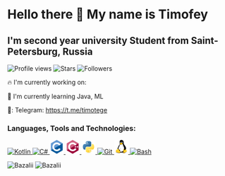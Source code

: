 # Hello there 👋 My name is Timofey
## I'm second year university Student from Saint-Petersburg, Russia

<!-- Badges -->
![Profile views](https://komarev.com/ghpvc/?username=t1mtg&color=blue&style=flat-square")
![Stars](https://img.shields.io/github/stars/t1mtg)
![Followers](https://img.shields.io/github/followers/t1mtg)

:fire: I'm currently working on: 

:seedling: I'm currently learning Java, ML

📧: Telegram: https://t.me/timotege

### Languages, Tools and Technologies:

<!-- TEMPLATE:
<a href="HERE_GOES_URL" target="_blank"> <img src="HERE_GOES_LOGO" alt="HERE_GOES_ALT_TEXT" height="32"/> </a>
-->

<p>
<!-- Kotlin --><a href="https://kotlinlang.org" target="_blank"> <img src="https://www.vectorlogo.zone/logos/kotlinlang/kotlinlang-icon.svg" alt="Kotlin" height="32"/> </a>
<!-- C# --><a href="https://dotnet.microsoft.com/languages/csharp" target="_blank"> <img src="https://github.com/abranhe/programming-languages-logos/blob/master/src/csharp/csharp.svg" alt="C#" height="32"/> </a>
<!-- C --><a href="https://www.cprogramming.com/" target="_blank"> <img src="https://raw.githubusercontent.com/devicons/devicon/master/icons/c/c-original.svg" alt="C" height="32"/> </a>
<!-- C++ --><a href="https://www.w3schools.com/cpp/" target="_blank"> <img src="https://raw.githubusercontent.com/devicons/devicon/master/icons/cplusplus/cplusplus-original.svg" alt="C++" height="32"/> </a>
<!-- Python --><a href="https://www.python.org" target="_blank"> <img src="https://raw.githubusercontent.com/devicons/devicon/master/icons/python/python-original.svg" alt="Python" height="32"/> </a>
<!-- Git --><a href="https://git-scm.com/" target="_blank"> <img src="https://www.vectorlogo.zone/logos/git-scm/git-scm-icon.svg" alt="Git" height="32"/> </a>
<!-- Linux --><a href="https://www.linux.org/" target="_blank"> <img src="https://raw.githubusercontent.com/devicons/devicon/master/icons/linux/linux-original.svg" alt="Linux" height="32"/> </a>
<!-- Bash --><a href="https://www.gnu.org/software/bash/" target="_blank"> <img src="https://www.vectorlogo.zone/logos/gnu_bash/gnu_bash-icon.svg" alt="Bash" height="32"/> </a>

<div display="inline-flex"  align-items="center" justify-content="space-between">
  <img src="https://github-readme-stats.vercel.app/api?username=Bazalii&show_icons=true&bg_color=151515&title_color=fff&text_color=ffffff&icon_color=0b92f8&border_color=0b92f8&border_radius=30&count_private=true&locale=en" alt="Bazalii" /> 
  <img src="https://github-readme-stats.vercel.app/api/top-langs?username=Bazalii&bg_color=151515&title_color=fff&text_color=ffffff&icon_color=0b92f8&border_color=0b92f8&border_radius=30&layout=compact&card_width =350&langs_count=10&hide=CMake,Makefile,Arc,PowerShell,BatchFile,HTML&locale=en" alt="Bazalii" />
</div>
